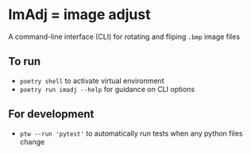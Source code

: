 # ImAdj = image adjust

A command-line interface (CLI) for rotating and fliping `.bmp` image files

## To run
- `poetry shell` to activate virtual environment
- `poetry run imadj --help` for guidance on CLI options

## For development
- `ptw --run 'pytest'` to automatically run tests when any python files change
